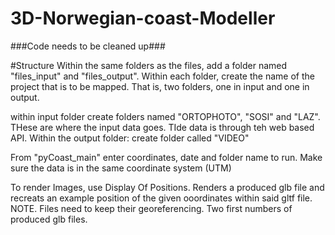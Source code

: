 # 3D-Norwegian-coast-Modeller


###Code needs to be cleaned up###


#Structure
Within the same folders as the files, add a folder named "files_input" and "files_output". 
Within each folder, create the name of the project that is to be mapped. That is, two folders, one in input and one in output. 


within input folder create folders named "ORTOPHOTO", "SOSI" and "LAZ". THese are where the input data goes. TIde data is through teh web based API.
Within the output folder: create folder called "VIDEO"

From "pyCoast_main" enter coordinates, date and folder name to run. Make sure the data is in the same coordinate system (UTM)

To render Images, use Display Of Positions. Renders a produced glb file and recreats an example position of the given ooordinates within said gltf file. 
NOTE. Files need to keep their georeferencing. Two first numbers of produced glb files. 
